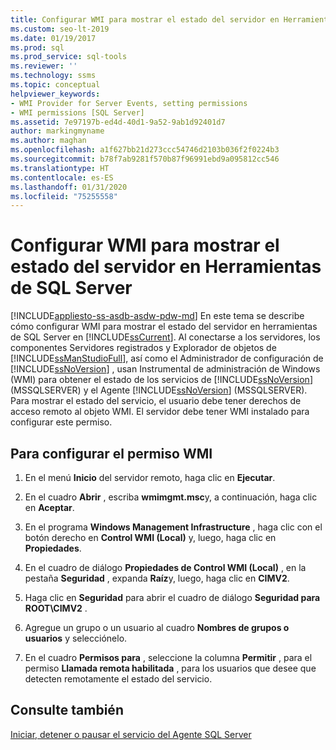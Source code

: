 ```yaml
---
title: Configurar WMI para mostrar el estado del servidor en Herramientas de SQL Server
ms.custom: seo-lt-2019
ms.date: 01/19/2017
ms.prod: sql
ms.prod_service: sql-tools
ms.reviewer: ''
ms.technology: ssms
ms.topic: conceptual
helpviewer_keywords:
- WMI Provider for Server Events, setting permissions
- WMI permissions [SQL Server]
ms.assetid: 7e97197b-ed4d-40d1-9a52-9ab1d92401d7
author: markingmyname
ms.author: maghan
ms.openlocfilehash: a1f627bb21d273ccc54746d2103b036f2f0224b3
ms.sourcegitcommit: b78f7ab9281f570b87f96991ebd9a095812cc546
ms.translationtype: HT
ms.contentlocale: es-ES
ms.lasthandoff: 01/31/2020
ms.locfileid: "75255558"
---
```

# <a name="configure-wmi-to-show-server-status-in-sql-server-tools"></a>Configurar WMI para mostrar el estado del servidor en Herramientas de SQL Server
[!INCLUDE[appliesto-ss-asdb-asdw-pdw-md](../includes/appliesto-ss-asdb-asdw-pdw-md.md)]
En este tema se describe cómo configurar WMI para mostrar el estado del servidor en herramientas de SQL Server en [!INCLUDE[ssCurrent](../includes/sscurrent-md.md)]. Al conectarse a los servidores, los componentes Servidores registrados y Explorador de objetos de [!INCLUDE[ssManStudioFull](../includes/ssmanstudiofull-md.md)], así como el Administrador de configuración de [!INCLUDE[ssNoVersion](../includes/ssnoversion-md.md)] , usan Instrumental de administración de Windows (WMI) para obtener el estado de los servicios de [!INCLUDE[ssNoVersion](../includes/ssnoversion-md.md)] (MSSQLSERVER) y el Agente [!INCLUDE[ssNoVersion](../includes/ssnoversion-md.md)] (MSSQLSERVER). Para mostrar el estado del servicio, el usuario debe tener derechos de acceso remoto al objeto WMI. El servidor debe tener WMI instalado para configurar este permiso.  
  
## <a name="SSMSProcedure"></a>Para configurar el permiso WMI  
  
1.  En el menú **Inicio** del servidor remoto, haga clic en **Ejecutar**.  
  
2.  En el cuadro **Abrir** , escriba **wmimgmt.msc**y, a continuación, haga clic en **Aceptar**.  
  
3.  En el programa **Windows Management Infrastructure** , haga clic con el botón derecho en **Control WMI (Local)** y, luego, haga clic en **Propiedades**.  
  
4.  En el cuadro de diálogo **Propiedades de Control WMI (Local)** , en la pestaña **Seguridad** , expanda **Raíz**y, luego, haga clic en **CIMV2**.  
  
5.  Haga clic en **Seguridad** para abrir el cuadro de diálogo **Seguridad para ROOT\CIMV2** .  
  
6.  Agregue un grupo o un usuario al cuadro **Nombres de grupos o usuarios** y selecciónelo.  
  
7.  En el cuadro **Permisos para** _<group or user>_ , seleccione la columna **Permitir** , para el permiso **Llamada remota habilitada** , para los usuarios que desee que detecten remotamente el estado del servicio.  
  
## <a name="see-also"></a>Consulte también  
[Iniciar, detener o pausar el servicio del Agente SQL Server](../ssms/agent/start-stop-or-pause-the-sql-server-agent-service.md)  
  
